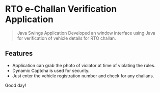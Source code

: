 # RTO e-Challan Verification Application
> Java Swings Application
Developed an window interface using Java for verification of vehicle details for RTO challan.

## Features

- Application can grab the photo of violator at time of violating the rules.
- Dynamic Captcha is used for security.
- Just enter the vehicle registration number and check for any challans.

Good day!
